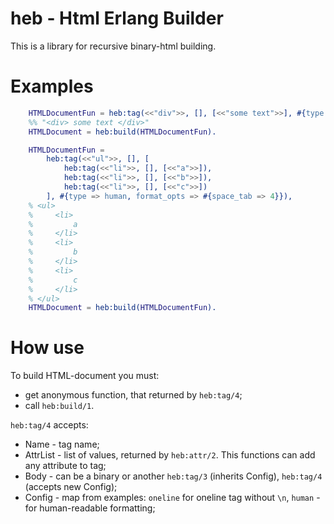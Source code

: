 # heb - Html Erlang Builder

This is a library for recursive binary-html building.

# Examples

```erlang
    HTMLDocumentFun = heb:tag(<<"div">>, [], [<<"some text">>], #{type => oneline}),
    %% "<div> some text </div>"
    HTMLDocument = heb:build(HTMLDocumentFun).
```

```erlang
    HTMLDocumentFun =
        heb:tag(<<"ul">>, [], [
            heb:tag(<<"li">>, [], [<<"a">>]),
            heb:tag(<<"li">>, [], [<<"b">>]),
            heb:tag(<<"li">>, [], [<<"c">>])
        ], #{type => human, format_opts => #{space_tab => 4}}),
	% <ul>
	%     <li>
	%         a
	%     </li>
	%     <li>
	%         b
	%     </li>
	%     <li>
	%         c
	%     </li>
	% </ul>
    HTMLDocument = heb:build(HTMLDocumentFun).
```
# How use

To build HTML-document you must:

* get anonymous function, that returned by `heb:tag/4`;
* call `heb:build/1`.

`heb:tag/4` accepts:

* Name - tag name;
* AttrList - list of values, returned by `heb:attr/2`. This functions can add any attribute to tag;
* Body - can be a binary or another `heb:tag/3` (inherits Config), `heb:tag/4` (accepts new Config);
* Config - map from examples: `oneline` for oneline tag without `\n`, `human` - for human-readable formatting;


